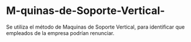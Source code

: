 # M-quinas-de-Soporte-Vertical-
Se utiliza el método de Maquinas de Soporte Vertical, para identificar que empleados de la empresa podrían renunciar.
